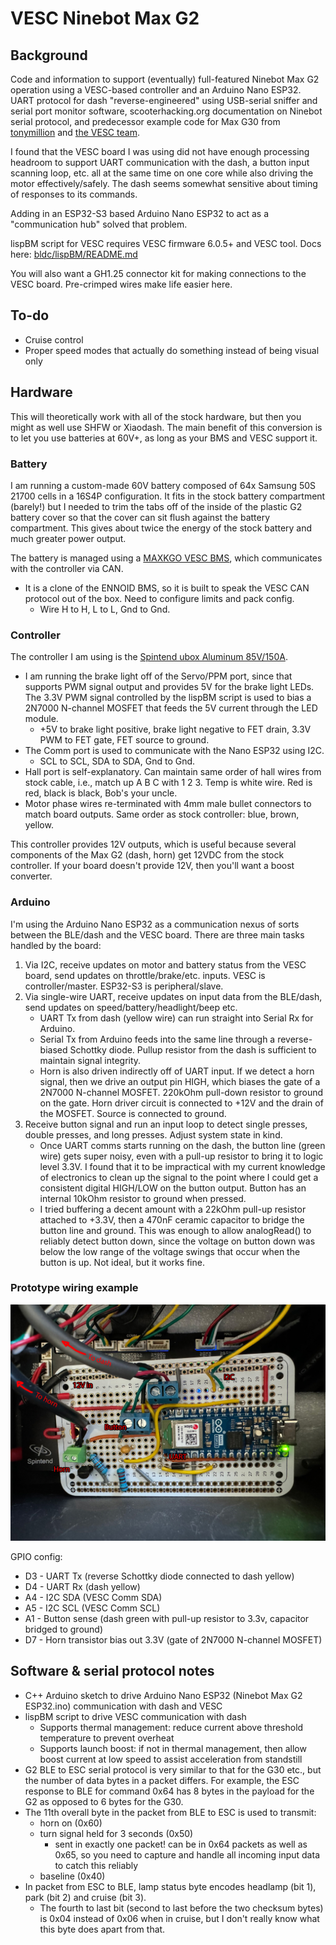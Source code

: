 # VESC Ninebot Max G2
## Background
Code and information to support (eventually) full-featured Ninebot Max G2 operation using a VESC-based controller and an Arduino Nano ESP32. UART protocol for dash "reverse-engineered" using USB-serial sniffer and serial port monitor software, scooterhacking.org documentation on Ninebot serial protocol, and predecessor example code for Max G30 from [tonymillion](https://github.com/tonymillion/VescNinebotDash) and [the VESC team](https://github.com/m365fw/vesc_m365_dash).

I found that the VESC board I was using did not have enough processing headroom to support UART communication with the dash, a button input scanning loop, etc. all at the same time on one core while also driving the motor effectively/safely. The dash seems somewhat sensitive about timing of responses to its commands.

Adding in an ESP32-S3 based Arduino Nano ESP32 to act as a "communication hub" solved that problem.

lispBM script for VESC requires VESC firmware 6.0.5+ and VESC tool. Docs here: [bldc/lispBM/README.md](https://github.com/vedderb/bldc/blob/master/lispBM/README.md)

You will also want a GH1.25 connector kit for making connections to the VESC board. Pre-crimped wires make life easier here.

## To-do
* Cruise control
* Proper speed modes that actually do something instead of being visual only

## Hardware
This will theoretically work with all of the stock hardware, but then you might as well use SHFW or Xiaodash. The main benefit of this conversion is to let you use batteries at 60V+, as long as your BMS and VESC support it.

### Battery
I am running a custom-made 60V battery composed of 64x Samsung 50S 21700 cells in a 16S4P configuration. It fits in the stock battery compartment (barely!) but I needed to trim the tabs off of the inside of the plastic G2 battery cover so that the cover can sit flush against the battery compartment. This gives about twice the energy of the stock battery and much greater power output.

The battery is managed using a [MAXKGO VESC BMS](https://maxkgo.com/products/maxkgo-ltc6811-13-24s-70a-smart-vesc-bms-lithium-ion-battery-protection-circuit-board-for-e-scooter-e-car-e-bike-e-skateboard), which communicates with the controller via CAN. 
* It is a clone of the ENNOID BMS, so it is built to speak the VESC CAN protocol out of the box. Need to configure limits and pack config.
  * Wire H to H, L to L, Gnd to Gnd. 

### Controller
The controller I am using is the [Spintend ubox Aluminum 85V/150A](https://spintend.com/collections/esc-based-on-vesc/products/single-ubox-aluminum-controller-80v-100a-based-on-vesc).
* I am running the brake light off of the Servo/PPM port, since that supports PWM signal output and provides 5V for the brake light LEDs. The 3.3V PWM signal controlled by the lispBM script is used to bias a 2N7000 N-channel MOSFET that feeds the 5V current through the LED module.
  * +5V to brake light positive, brake light negative to FET drain, 3.3V PWM to FET gate, FET source to ground.
* The Comm port is used to communicate with the Nano ESP32 using I2C.
  * SCL to SCL, SDA to SDA, Gnd to Gnd.
* Hall port is self-explanatory. Can maintain same order of hall wires from stock cable, i.e., match up A B C with 1 2 3. Temp is white wire. Red is red, black is black, Bob's your uncle.
* Motor phase wires re-terminated with 4mm male bullet connectors to match board outputs. Same order as stock controller: blue, brown, yellow. 

This controller provides 12V outputs, which is useful because several components of the Max G2 (dash, horn) get 12VDC from the stock controller. If your board doesn't provide 12V, then you'll want a boost converter.

### Arduino
I'm using the Arduino Nano ESP32 as a communication nexus of sorts between the BLE/dash and the VESC board. There are three main tasks handled by the board:
1. Via I2C, receive updates on motor and battery status from the VESC board, send updates on throttle/brake/etc. inputs. VESC is controller/master. ESP32-S3 is peripheral/slave.
2. Via single-wire UART, receive updates on input data from the BLE/dash, send updates on speed/battery/headlight/beep etc.
   * UART Tx from dash (yellow wire) can run straight into Serial Rx for Arduino.
   * Serial Tx from Arduino feeds into the same line through a reverse-biased Schottky diode. Pullup resistor from the dash is sufficient to maintain signal integrity.
   * Horn is also driven indirectly off of UART input. If we detect a horn signal, then we drive an output pin HIGH, which biases the gate of a 2N7000 N-channel MOSFET. 220kOhm pull-down resistor to ground on the gate. Horn driver circuit is connected to +12V and the drain of the MOSFET. Source is connected to ground.
4. Receive button signal and run an input loop to detect single presses, double presses, and long presses. Adjust system state in kind.
   * Once UART comms starts running on the dash, the button line (green wire) gets super noisy, even with a pull-up resistor to bring it to logic level 3.3V. I found that it to be impractical with my current knowledge of electronics to clean up the signal to the point where I could get a consistent digital HIGH/LOW on the button output. Button has an internal 10kOhm resistor to ground when pressed. 
   * I tried buffering a decent amount with a 22kOhm pull-up resistor attached to +3.3V, then a 470nF ceramic capacitor to bridge the button line and ground. This was enough to allow analogRead() to reliably detect button down, since the voltage on button down was below the low range of the voltage swings that occur when the button is up. Not ideal, but it works fine.

### Prototype wiring example
![image](wiring-prototype.jpg)

GPIO config:
* D3 - UART Tx (reverse Schottky diode connected to dash yellow)
* D4 - UART Rx (dash yellow)
* A4 - I2C SDA (VESC Comm SDA)
* A5 - I2C SCL (VESC Comm SCL)
* A1 - Button sense (dash green with pull-up resistor to 3.3v, capacitor bridged to ground)
* D7 - Horn transistor bias out 3.3V (gate of 2N7000 N-channel MOSFET)

## Software & serial protocol notes
* C++ Arduino sketch to drive Arduino Nano ESP32 (Ninebot Max G2 ESP32.ino) communication with dash and VESC
* lispBM script to drive VESC communication with dash
  * Supports thermal management: reduce current above threshold temperature to prevent overheat
  * Supports launch boost: if not in thermal management, then allow boost current at low speed to assist acceleration from standstill
* G2 BLE to ESC serial protocol is very similar to that for the G30 etc., but the number of data bytes in a packet differs. For example, the ESC response to BLE for command 0x64 has 8 bytes in the payload for the G2 as opposed to 6 bytes for the G30.
* The 11th overall byte in the packet from BLE to ESC is used to transmit:
  * horn on (0x60)
  * turn signal held for 3 seconds (0x50)
    * sent in exactly one packet! can be in 0x64 packets as well as 0x65, so you need to capture and handle all incoming input data to catch this reliably
  * baseline (0x40)
* In packet from ESC to BLE, lamp status byte encodes headlamp (bit 1), park (bit 2) and cruise (bit 3).
  * The fourth to last bit (second to last before the two checksum bytes) is 0x04 instead of 0x06 when in cruise, but I don't really know what this byte does apart from that.
